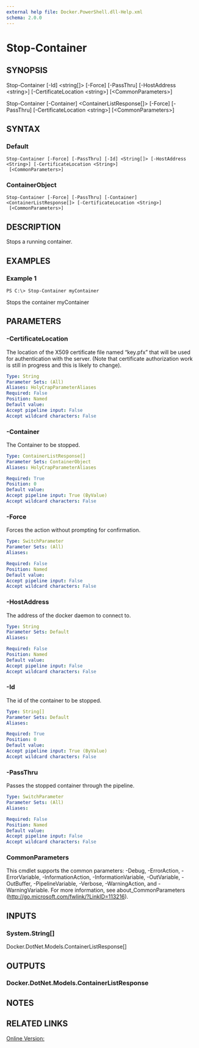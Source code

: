 ```yaml
---
external help file: Docker.PowerShell.dll-Help.xml
schema: 2.0.0
---
```


# Stop-Container
## SYNOPSIS
Stop-Container \[-Id\] \<string\[\]\> \[-Force\] \[-PassThru\] \[-HostAddress \<string\>\] \[-CertificateLocation \<string\>\] \[\<CommonParameters\>\]

Stop-Container \[-Container\] \<ContainerListResponse\[\]\> \[-Force\] \[-PassThru\] \[-CertificateLocation \<string\>\] \[\<CommonParameters\>\]
## SYNTAX

### Default
```
Stop-Container [-Force] [-PassThru] [-Id] <String[]> [-HostAddress <String>] [-CertificateLocation <String>]
 [<CommonParameters>]
```

### ContainerObject
```
Stop-Container [-Force] [-PassThru] [-Container] <ContainerListResponse[]> [-CertificateLocation <String>]
 [<CommonParameters>]
```

## DESCRIPTION
Stops a running container.
## EXAMPLES

### Example 1
```
PS C:\> Stop-Container myContainer
```

Stops the container myContainer
## PARAMETERS

### -CertificateLocation
The location of the X509 certificate file named “key.pfx” that will be used for authentication with the server.  (Note that certificate authorization work is still in progress and this is likely to change).





```yaml
Type: String
Parameter Sets: (All)
Aliases: HolyCrapParameterAliases
Required: False
Position: Named
Default value: 
Accept pipeline input: False
Accept wildcard characters: False
```

### -Container
The Container to be stopped.





```yaml
Type: ContainerListResponse[]
Parameter Sets: ContainerObject
Aliases: HolyCrapParameterAliases

Required: True
Position: 0
Default value: 
Accept pipeline input: True (ByValue)
Accept wildcard characters: False
```

### -Force
Forces the action without prompting for confirmation. 





```yaml
Type: SwitchParameter
Parameter Sets: (All)
Aliases: 

Required: False
Position: Named
Default value: 
Accept pipeline input: False
Accept wildcard characters: False
```

### -HostAddress
The address of the docker daemon to connect to.





```yaml
Type: String
Parameter Sets: Default
Aliases: 

Required: False
Position: Named
Default value: 
Accept pipeline input: False
Accept wildcard characters: False
```

### -Id
The id of the container to be stopped.





```yaml
Type: String[]
Parameter Sets: Default
Aliases: 

Required: True
Position: 0
Default value: 
Accept pipeline input: True (ByValue)
Accept wildcard characters: False
```

### -PassThru
Passes the stopped container through the pipeline.





```yaml
Type: SwitchParameter
Parameter Sets: (All)
Aliases: 

Required: False
Position: Named
Default value: 
Accept pipeline input: False
Accept wildcard characters: False
```

### CommonParameters
This cmdlet supports the common parameters: -Debug, -ErrorAction, -ErrorVariable, -InformationAction, -InformationVariable, -OutVariable, -OutBuffer, -PipelineVariable, -Verbose, -WarningAction, and -WarningVariable. For more information, see about_CommonParameters (http://go.microsoft.com/fwlink/?LinkID=113216).
## INPUTS

### System.String[]
Docker.DotNet.Models.ContainerListResponse[]
## OUTPUTS

### Docker.DotNet.Models.ContainerListResponse

## NOTES

## RELATED LINKS

[Online Version:](https://github.com/Microsoft/Docker-PowerShell/)






